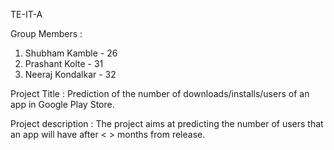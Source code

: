 TE-IT-A

Group Members :
1. Shubham Kamble   - 26
2. Prashant Kolte   - 31
3. Neeraj Kondalkar - 32

Project Title : Prediction of the number of downloads/installs/users of an app in 
Google Play Store.

Project description :
The project aims at predicting the number of users that an app will have after
 < >  months from release.
